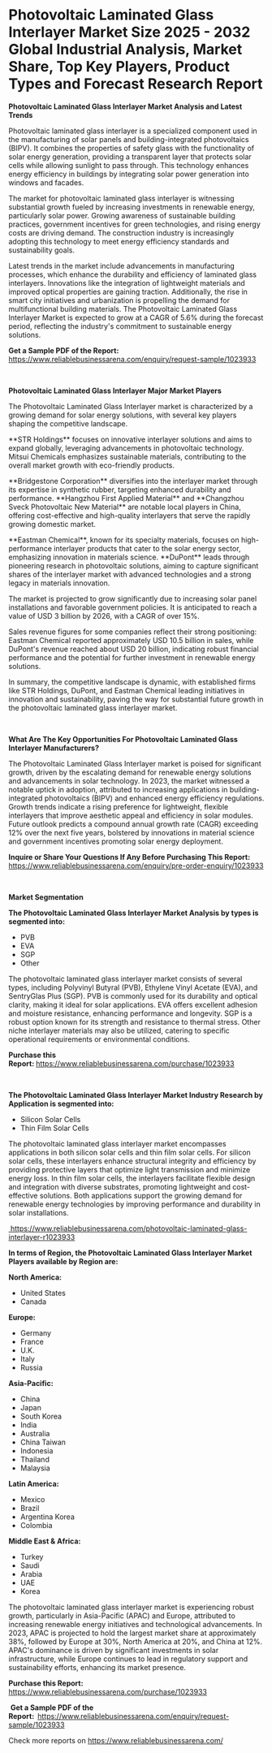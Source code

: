 <p><h1>Photovoltaic Laminated Glass Interlayer Market Size 2025 - 2032 Global Industrial Analysis, Market Share, Top Key Players, Product Types and Forecast Research Report</h1></p><p><strong>Photovoltaic Laminated Glass Interlayer Market Analysis and Latest Trends</strong></p>
<p><p>Photovoltaic laminated glass interlayer is a specialized component used in the manufacturing of solar panels and building-integrated photovoltaics (BIPV). It combines the properties of safety glass with the functionality of solar energy generation, providing a transparent layer that protects solar cells while allowing sunlight to pass through. This technology enhances energy efficiency in buildings by integrating solar power generation into windows and facades.</p><p>The market for photovoltaic laminated glass interlayer is witnessing substantial growth fueled by increasing investments in renewable energy, particularly solar power. Growing awareness of sustainable building practices, government incentives for green technologies, and rising energy costs are driving demand. The construction industry is increasingly adopting this technology to meet energy efficiency standards and sustainability goals.</p><p>Latest trends in the market include advancements in manufacturing processes, which enhance the durability and efficiency of laminated glass interlayers. Innovations like the integration of lightweight materials and improved optical properties are gaining traction. Additionally, the rise in smart city initiatives and urbanization is propelling the demand for multifunctional building materials. The Photovoltaic Laminated Glass Interlayer Market is expected to grow at a CAGR of 5.6% during the forecast period, reflecting the industry's commitment to sustainable energy solutions.</p></p>
<p><strong>Get a Sample PDF of the Report:&nbsp;</strong> <a href="https://www.reliablebusinessarena.com/enquiry/request-sample/1023933?utm_campaign=2637&utm_medium=2&utm_source=Github&utm_content=ia&utm_term=07032025&utm_id=photovoltaic-laminated-glass-interlayer">https://www.reliablebusinessarena.com/enquiry/request-sample/1023933</a></p>
<p>&nbsp;</p>
<p><strong>Photovoltaic Laminated Glass Interlayer Major Market Players</strong></p>
<p><p>The Photovoltaic Laminated Glass Interlayer market is characterized by a growing demand for solar energy solutions, with several key players shaping the competitive landscape.</p><p>**STR Holdings** focuses on innovative interlayer solutions and aims to expand globally, leveraging advancements in photovoltaic technology. Mitsui Chemicals emphasizes sustainable materials, contributing to the overall market growth with eco-friendly products.</p><p>**Bridgestone Corporation** diversifies into the interlayer market through its expertise in synthetic rubber, targeting enhanced durability and performance. **Hangzhou First Applied Material** and **Changzhou Sveck Photovoltaic New Material** are notable local players in China, offering cost-effective and high-quality interlayers that serve the rapidly growing domestic market.</p><p>**Eastman Chemical**, known for its specialty materials, focuses on high-performance interlayer products that cater to the solar energy sector, emphasizing innovation in materials science. **DuPont** leads through pioneering research in photovoltaic solutions, aiming to capture significant shares of the interlayer market with advanced technologies and a strong legacy in materials innovation.</p><p>The market is projected to grow significantly due to increasing solar panel installations and favorable government policies. It is anticipated to reach a value of USD 3 billion by 2026, with a CAGR of over 15%.</p><p>Sales revenue figures for some companies reflect their strong positioning: Eastman Chemical reported approximately USD 10.5 billion in sales, while DuPont's revenue reached about USD 20 billion, indicating robust financial performance and the potential for further investment in renewable energy solutions.</p><p>In summary, the competitive landscape is dynamic, with established firms like STR Holdings, DuPont, and Eastman Chemical leading initiatives in innovation and sustainability, paving the way for substantial future growth in the photovoltaic laminated glass interlayer market.</p></p>
<p>&nbsp;</p>
<p><strong>What Are The Key Opportunities For Photovoltaic Laminated Glass Interlayer Manufacturers?</strong></p>
<p><p>The Photovoltaic Laminated Glass Interlayer market is poised for significant growth, driven by the escalating demand for renewable energy solutions and advancements in solar technology. In 2023, the market witnessed a notable uptick in adoption, attributed to increasing applications in building-integrated photovoltaics (BIPV) and enhanced energy efficiency regulations. Growth trends indicate a rising preference for lightweight, flexible interlayers that improve aesthetic appeal and efficiency in solar modules. Future outlook predicts a compound annual growth rate (CAGR) exceeding 12% over the next five years, bolstered by innovations in material science and government incentives promoting solar energy deployment.</p></p>
<p><strong>Inquire or Share Your Questions If Any Before Purchasing This Report:</strong> <a href="https://www.reliablebusinessarena.com/enquiry/pre-order-enquiry/1023933?utm_campaign=2637&utm_medium=2&utm_source=Github&utm_content=ia&utm_term=07032025&utm_id=photovoltaic-laminated-glass-interlayer">https://www.reliablebusinessarena.com/enquiry/pre-order-enquiry/1023933</a></p>
<p>&nbsp;</p>
<p><strong>Market Segmentation</strong></p>
<p><strong>The Photovoltaic Laminated Glass Interlayer Market Analysis by types is segmented into:</strong></p>
<p><ul><li>PVB</li><li>EVA</li><li>SGP</li><li>Other</li></ul></p>
<p><p>The photovoltaic laminated glass interlayer market consists of several types, including Polyvinyl Butyral (PVB), Ethylene Vinyl Acetate (EVA), and SentryGlas Plus (SGP). PVB is commonly used for its durability and optical clarity, making it ideal for solar applications. EVA offers excellent adhesion and moisture resistance, enhancing performance and longevity. SGP is a robust option known for its strength and resistance to thermal stress. Other niche interlayer materials may also be utilized, catering to specific operational requirements or environmental conditions.</p></p>
<p><strong>Purchase this Report:&nbsp;</strong><a href="https://www.reliablebusinessarena.com/purchase/1023933?utm_campaign=2637&utm_medium=2&utm_source=Github&utm_content=ia&utm_term=07032025&utm_id=photovoltaic-laminated-glass-interlayer">https://www.reliablebusinessarena.com/purchase/1023933</a></p>
<p>&nbsp;</p>
<p><strong>The Photovoltaic Laminated Glass Interlayer Market Industry Research by Application is segmented into:</strong></p>
<p><ul><li>Silicon Solar Cells</li><li>Thin Film Solar Cells</li></ul></p>
<p><p>The photovoltaic laminated glass interlayer market encompasses applications in both silicon solar cells and thin film solar cells. For silicon solar cells, these interlayers enhance structural integrity and efficiency by providing protective layers that optimize light transmission and minimize energy loss. In thin film solar cells, the interlayers facilitate flexible design and integration with diverse substrates, promoting lightweight and cost-effective solutions. Both applications support the growing demand for renewable energy technologies by improving performance and durability in solar installations.</p></p>
<p><a href="https://www.reliablebusinessarena.com/photovoltaic-laminated-glass-interlayer-r1023933?utm_campaign=2637&utm_medium=2&utm_source=Github&utm_content=ia&utm_term=07032025&utm_id=photovoltaic-laminated-glass-interlayer">&nbsp;https://www.reliablebusinessarena.com/photovoltaic-laminated-glass-interlayer-r1023933</a></p>
<p><strong>In terms of Region, the Photovoltaic Laminated Glass Interlayer Market Players available by Region are:</strong></p>
<p>
    <p> <strong> North America: </strong>
        <ul>
            <li>United States</li>
            <li>Canada</li>
        </ul>
        </p> 
    <p> <strong> Europe: </strong>
        <ul>
            <li>Germany</li>
            <li>France</li>
            <li>U.K.</li>
            <li>Italy</li>
            <li>Russia</li>
        </ul>
        </p> 
    <p> <strong> Asia-Pacific: </strong>
        <ul>
            <li>China</li>
            <li>Japan</li>
            <li>South Korea</li>
            <li>India</li>
            <li>Australia</li>
            <li>China Taiwan</li>
            <li>Indonesia</li>
            <li>Thailand</li>
            <li>Malaysia</li>
        </ul>
        </p> 
    <p> <strong> Latin America: </strong>
        <ul>
            <li>Mexico</li>
            <li>Brazil</li>
            <li>Argentina Korea</li>
            <li>Colombia</li>
        </ul>
        </p> 
    <p> <strong> Middle East & Africa: </strong>
        <ul>
            <li>Turkey</li>
            <li>Saudi</li>
            <li>Arabia</li>
            <li>UAE</li>
            <li>Korea</li>
        </ul>
    </p>
    </p>
<p><p>The photovoltaic laminated glass interlayer market is experiencing robust growth, particularly in Asia-Pacific (APAC) and Europe, attributed to increasing renewable energy initiatives and technological advancements. In 2023, APAC is projected to hold the largest market share at approximately 38%, followed by Europe at 30%, North America at 20%, and China at 12%. APAC's dominance is driven by significant investments in solar infrastructure, while Europe continues to lead in regulatory support and sustainability efforts, enhancing its market presence.</p></p>
<p><strong>Purchase this Report: </strong><a href="https://www.reliablebusinessarena.com/purchase/1023933?utm_campaign=2637&utm_medium=2&utm_source=Github&utm_content=ia&utm_term=07032025&utm_id=photovoltaic-laminated-glass-interlayer">https://www.reliablebusinessarena.com/purchase/1023933</a></p>
<p>&nbsp;<strong>Get a Sample PDF of the Report:&nbsp;&nbsp;</strong><a href="https://www.reliablebusinessarena.com/enquiry/request-sample/1023933?utm_campaign=2637&utm_medium=2&utm_source=Github&utm_content=ia&utm_term=07032025&utm_id=photovoltaic-laminated-glass-interlayer">https://www.reliablebusinessarena.com/enquiry/request-sample/1023933</a></p>
<p><strong></strong></p>
<p>Check more reports on <a href="https://www.reliablebusinessarena.com/?utm_campaign=2637&utm_medium=2&utm_source=Github&utm_content=ia&utm_term=07032025&utm_id=photovoltaic-laminated-glass-interlayer">https://www.reliablebusinessarena.com/</a></p>